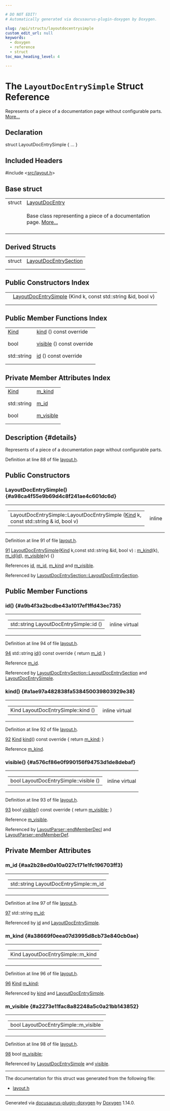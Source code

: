 ```yaml
---

# DO NOT EDIT!
# Automatically generated via docusaurus-plugin-doxygen by Doxygen.

slug: /api/structs/layoutdocentrysimple
custom_edit_url: null
keywords:
  - doxygen
  - reference
  - struct
toc_max_heading_level: 4

---
```


<div class="doxyPage">

# The `LayoutDocEntrySimple` Struct Reference

<p>Represents of a piece of a documentation page without configurable parts. <a href="#details">More...</a></p>

## Declaration

<div class="doxyDeclaration">
struct LayoutDocEntrySimple { ... }
</div>

## Included Headers

<div class="doxyIncludesList">#include &lt;<a href="/web-doxygen/docs/api/files/src/layout-h">src/layout.h</a>&gt;
</div>

## Base struct

<table class="doxyMembersIndex">

<tr class="doxyMemberIndexItem">
<td class="doxyMemberIndexItemType" align="left" valign="top">struct</td>
<td class="doxyMemberIndexItemName" align="left" valign="top"><a href="/web-doxygen/docs/api/structs/layoutdocentry">LayoutDocEntry</a></td>
</tr>
<tr class="doxyMemberIndexDescription">
<td class="doxyMemberIndexDescriptionLeft"></td>
<td class="doxyMemberIndexDescriptionRight">
<p>Base class representing a piece of a documentation page. <a href="/web-doxygen/docs/api/structs/layoutdocentry/#details">More...</a></p>
</td>
</tr>
<tr class="doxyMemberIndexSeparator">
<td class="doxyMemberIndexSeparator" colspan="2"></td>
</tr>

</table>

## Derived Structs

<table class="doxyMembersIndex">

<tr class="doxyMemberIndexItem">
<td class="doxyMemberIndexItemType" align="left" valign="top">struct</td>
<td class="doxyMemberIndexItemName" align="left" valign="top"><a href="/web-doxygen/docs/api/structs/layoutdocentrysection">LayoutDocEntrySection</a></td>
</tr>
<tr class="doxyMemberIndexDescription">
<td class="doxyMemberIndexDescriptionLeft"></td>
<td class="doxyMemberIndexDescriptionRight">
</td>
</tr>
<tr class="doxyMemberIndexSeparator">
<td class="doxyMemberIndexSeparator" colspan="2"></td>
</tr>

</table>

## Public Constructors Index

<table class="doxyMembersIndex">

<tr class="doxyMemberIndexItem">
<td class="doxyMemberIndexItemType" align="left" valign="top"></td>
<td class="doxyMemberIndexItemName" align="left" valign="top"><a href="#a98ca4f55e9b69d4c8f241ae4c601dc6d">LayoutDocEntrySimple</a> (Kind k, const std::string &amp;id, bool v)</td>
</tr>
<tr class="doxyMemberIndexDescription">
<td class="doxyMemberIndexDescriptionLeft"></td>
<td class="doxyMemberIndexDescriptionRight">
</td>
</tr>
<tr class="doxyMemberIndexSeparator">
<td class="doxyMemberIndexSeparator" colspan="2"></td>
</tr>

</table>

## Public Member Functions Index

<table class="doxyMembersIndex">

<tr class="doxyMemberIndexItem">
<td class="doxyMemberIndexItemType" align="left" valign="top"><a href="/web-doxygen/docs/api/structs/layoutdocentry/#a89dcbe762ed7e7f7790d8c034cf8ea01">Kind</a></td>
<td class="doxyMemberIndexItemName" align="left" valign="top"><a href="#a1ae97a482838fa538450039803929e38">kind</a> () const override</td>
</tr>
<tr class="doxyMemberIndexDescription">
<td class="doxyMemberIndexDescriptionLeft"></td>
<td class="doxyMemberIndexDescriptionRight">
</td>
</tr>
<tr class="doxyMemberIndexSeparator">
<td class="doxyMemberIndexSeparator" colspan="2"></td>
</tr>

<tr class="doxyMemberIndexItem">
<td class="doxyMemberIndexItemType" align="left" valign="top">bool</td>
<td class="doxyMemberIndexItemName" align="left" valign="top"><a href="#a576cf86e0f990156f94753d1de8debaf">visible</a> () const override</td>
</tr>
<tr class="doxyMemberIndexDescription">
<td class="doxyMemberIndexDescriptionLeft"></td>
<td class="doxyMemberIndexDescriptionRight">
</td>
</tr>
<tr class="doxyMemberIndexSeparator">
<td class="doxyMemberIndexSeparator" colspan="2"></td>
</tr>

<tr class="doxyMemberIndexItem">
<td class="doxyMemberIndexItemType" align="left" valign="top">std::string</td>
<td class="doxyMemberIndexItemName" align="left" valign="top"><a href="#a9b4f3a2bcdbe43a1017ef1ffd43ec735">id</a> () const override</td>
</tr>
<tr class="doxyMemberIndexDescription">
<td class="doxyMemberIndexDescriptionLeft"></td>
<td class="doxyMemberIndexDescriptionRight">
</td>
</tr>
<tr class="doxyMemberIndexSeparator">
<td class="doxyMemberIndexSeparator" colspan="2"></td>
</tr>

</table>

## Private Member Attributes Index

<table class="doxyMembersIndex">

<tr class="doxyMemberIndexItem">
<td class="doxyMemberIndexItemType" align="left" valign="top"><a href="/web-doxygen/docs/api/structs/layoutdocentry/#a89dcbe762ed7e7f7790d8c034cf8ea01">Kind</a></td>
<td class="doxyMemberIndexItemName" align="left" valign="top"><a href="#a38669f0eea07d3995d8cb73e840cb0ae">m_kind</a></td>
</tr>
<tr class="doxyMemberIndexDescription">
<td class="doxyMemberIndexDescriptionLeft"></td>
<td class="doxyMemberIndexDescriptionRight">
</td>
</tr>
<tr class="doxyMemberIndexSeparator">
<td class="doxyMemberIndexSeparator" colspan="2"></td>
</tr>

<tr class="doxyMemberIndexItem">
<td class="doxyMemberIndexItemType" align="left" valign="top">std::string</td>
<td class="doxyMemberIndexItemName" align="left" valign="top"><a href="#aa2b28ed0a10a027c171e1fc196703ff3">m_id</a></td>
</tr>
<tr class="doxyMemberIndexDescription">
<td class="doxyMemberIndexDescriptionLeft"></td>
<td class="doxyMemberIndexDescriptionRight">
</td>
</tr>
<tr class="doxyMemberIndexSeparator">
<td class="doxyMemberIndexSeparator" colspan="2"></td>
</tr>

<tr class="doxyMemberIndexItem">
<td class="doxyMemberIndexItemType" align="left" valign="top">bool</td>
<td class="doxyMemberIndexItemName" align="left" valign="top"><a href="#a2273e11fac8a82248a5c0a21bb143852">m_visible</a></td>
</tr>
<tr class="doxyMemberIndexDescription">
<td class="doxyMemberIndexDescriptionLeft"></td>
<td class="doxyMemberIndexDescriptionRight">
</td>
</tr>
<tr class="doxyMemberIndexSeparator">
<td class="doxyMemberIndexSeparator" colspan="2"></td>
</tr>

</table>

## Description {#details}

<p>Represents of a piece of a documentation page without configurable parts.</p>

<p>Definition at line 88 of file <a href="/web-doxygen/docs/api/files/src/layout-h">layout.h</a>.</p>

<div class="doxySectionDef">

## Public Constructors

### LayoutDocEntrySimple() {#a98ca4f55e9b69d4c8f241ae4c601dc6d}

<div class="doxyMemberItem">
<div class="doxyMemberProto">
<table class="doxyMemberLabels">
<tr class="doxyMemberLabels">
<td class="doxyMemberLabelsLeft">
<table class="doxyMemberName">
<tr>
<td class="doxyMemberName">LayoutDocEntrySimple::LayoutDocEntrySimple (<a href="/web-doxygen/docs/api/structs/layoutdocentry/#a89dcbe762ed7e7f7790d8c034cf8ea01">Kind</a> k, const std::string &amp; id, bool v)</td>
</tr>
</table>
</td>
<td class="doxyMemberLabelsRight">
<span class="doxyMemberLabels">
<span class="doxyMemberLabel inline">inline</span>
</span>
</td>
</tr>
</table>
</div>
<div class="doxyMemberDoc">


<p>Definition at line 91 of file <a href="/web-doxygen/docs/api/files/src/layout-h">layout.h</a>.</p>

<div class="doxyProgramListing">

<div class="doxyCodeLine"><span class="doxyLineNumber"><a href="#a98ca4f55e9b69d4c8f241ae4c601dc6d">91</a></span><span class="doxyLineContent"><span class="doxyHighlight">    <a href="#a98ca4f55e9b69d4c8f241ae4c601dc6d">LayoutDocEntrySimple</a>(<a href="/web-doxygen/docs/api/structs/layoutdocentry/#a89dcbe762ed7e7f7790d8c034cf8ea01">Kind</a> k,</span><span class="doxyHighlightKeyword">const</span><span class="doxyHighlight"> std::string &amp;</span><span class="doxyHighlightKeywordType">id</span><span class="doxyHighlight">, </span><span class="doxyHighlightKeywordType">bool</span><span class="doxyHighlight"> v) : <a href="#a38669f0eea07d3995d8cb73e840cb0ae">m_kind</a>(k), <a href="#aa2b28ed0a10a027c171e1fc196703ff3">m_id</a>(<a href="#a9b4f3a2bcdbe43a1017ef1ffd43ec735">id</a>), <a href="#a2273e11fac8a82248a5c0a21bb143852">m_visible</a>(v) {}</span></span></div>

</div>


References <a href="#a9b4f3a2bcdbe43a1017ef1ffd43ec735">id</a>, <a href="#aa2b28ed0a10a027c171e1fc196703ff3">m&#95;id</a>, <a href="#a38669f0eea07d3995d8cb73e840cb0ae">m&#95;kind</a> and <a href="#a2273e11fac8a82248a5c0a21bb143852">m&#95;visible</a>.

Referenced by <a href="/web-doxygen/docs/api/structs/layoutdocentrysection/#a5e7ece581ed0d7b1ac41d3f39a3059bc">LayoutDocEntrySection::LayoutDocEntrySection</a>.
</div>
</div>

</div>

<div class="doxySectionDef">

## Public Member Functions

### id() {#a9b4f3a2bcdbe43a1017ef1ffd43ec735}

<div class="doxyMemberItem">
<div class="doxyMemberProto">
<table class="doxyMemberLabels">
<tr class="doxyMemberLabels">
<td class="doxyMemberLabelsLeft">
<table class="doxyMemberName">
<tr>
<td class="doxyMemberName">std::string LayoutDocEntrySimple::id ()</td>
</tr>
</table>
</td>
<td class="doxyMemberLabelsRight">
<span class="doxyMemberLabels">
<span class="doxyMemberLabel inline">inline</span>
<span class="doxyMemberLabel virtual">virtual</span>
</span>
</td>
</tr>
</table>
</div>
<div class="doxyMemberDoc">


<p>Definition at line 94 of file <a href="/web-doxygen/docs/api/files/src/layout-h">layout.h</a>.</p>

<div class="doxyProgramListing">

<div class="doxyCodeLine"><span class="doxyLineNumber"><a href="#a9b4f3a2bcdbe43a1017ef1ffd43ec735">94</a></span><span class="doxyLineContent"><span class="doxyHighlight">    std::string <a href="#a9b4f3a2bcdbe43a1017ef1ffd43ec735">id</a>()</span><span class="doxyHighlightKeyword"> const override </span><span class="doxyHighlight">{ </span><span class="doxyHighlightKeywordFlow">return</span><span class="doxyHighlight"> <a href="#aa2b28ed0a10a027c171e1fc196703ff3">m_id</a>; }</span></span></div>

</div>


Reference <a href="#aa2b28ed0a10a027c171e1fc196703ff3">m&#95;id</a>.

Referenced by <a href="/web-doxygen/docs/api/structs/layoutdocentrysection/#a5e7ece581ed0d7b1ac41d3f39a3059bc">LayoutDocEntrySection::LayoutDocEntrySection</a> and <a href="#a98ca4f55e9b69d4c8f241ae4c601dc6d">LayoutDocEntrySimple</a>.
</div>
</div>

### kind() {#a1ae97a482838fa538450039803929e38}

<div class="doxyMemberItem">
<div class="doxyMemberProto">
<table class="doxyMemberLabels">
<tr class="doxyMemberLabels">
<td class="doxyMemberLabelsLeft">
<table class="doxyMemberName">
<tr>
<td class="doxyMemberName">Kind LayoutDocEntrySimple::kind ()</td>
</tr>
</table>
</td>
<td class="doxyMemberLabelsRight">
<span class="doxyMemberLabels">
<span class="doxyMemberLabel inline">inline</span>
<span class="doxyMemberLabel virtual">virtual</span>
</span>
</td>
</tr>
</table>
</div>
<div class="doxyMemberDoc">


<p>Definition at line 92 of file <a href="/web-doxygen/docs/api/files/src/layout-h">layout.h</a>.</p>

<div class="doxyProgramListing">

<div class="doxyCodeLine"><span class="doxyLineNumber"><a href="#a1ae97a482838fa538450039803929e38">92</a></span><span class="doxyLineContent"><span class="doxyHighlight">    <a href="/web-doxygen/docs/api/structs/layoutdocentry/#a89dcbe762ed7e7f7790d8c034cf8ea01">Kind</a> <a href="#a1ae97a482838fa538450039803929e38">kind</a>()</span><span class="doxyHighlightKeyword"> const override </span><span class="doxyHighlight">{ </span><span class="doxyHighlightKeywordFlow">return</span><span class="doxyHighlight"> <a href="#a38669f0eea07d3995d8cb73e840cb0ae">m_kind</a>; }</span></span></div>

</div>


Reference <a href="#a38669f0eea07d3995d8cb73e840cb0ae">m&#95;kind</a>.
</div>
</div>

### visible() {#a576cf86e0f990156f94753d1de8debaf}

<div class="doxyMemberItem">
<div class="doxyMemberProto">
<table class="doxyMemberLabels">
<tr class="doxyMemberLabels">
<td class="doxyMemberLabelsLeft">
<table class="doxyMemberName">
<tr>
<td class="doxyMemberName">bool LayoutDocEntrySimple::visible ()</td>
</tr>
</table>
</td>
<td class="doxyMemberLabelsRight">
<span class="doxyMemberLabels">
<span class="doxyMemberLabel inline">inline</span>
<span class="doxyMemberLabel virtual">virtual</span>
</span>
</td>
</tr>
</table>
</div>
<div class="doxyMemberDoc">


<p>Definition at line 93 of file <a href="/web-doxygen/docs/api/files/src/layout-h">layout.h</a>.</p>

<div class="doxyProgramListing">

<div class="doxyCodeLine"><span class="doxyLineNumber"><a href="#a576cf86e0f990156f94753d1de8debaf">93</a></span><span class="doxyLineContent"><span class="doxyHighlight">    </span><span class="doxyHighlightKeywordType">bool</span><span class="doxyHighlight"> <a href="#a576cf86e0f990156f94753d1de8debaf">visible</a>()</span><span class="doxyHighlightKeyword"> const override </span><span class="doxyHighlight">{ </span><span class="doxyHighlightKeywordFlow">return</span><span class="doxyHighlight"> <a href="#a2273e11fac8a82248a5c0a21bb143852">m_visible</a>; }</span></span></div>

</div>


Reference <a href="#a2273e11fac8a82248a5c0a21bb143852">m&#95;visible</a>.

Referenced by <a href="/web-doxygen/docs/api/classes/layoutparser/#a8a6bfc037293b6fb0178f1c51c257b06">LayoutParser::endMemberDecl</a> and <a href="/web-doxygen/docs/api/classes/layoutparser/#a959b2ab0ecbb71a6f7c9f8ee87a36a2a">LayoutParser::endMemberDef</a>.
</div>
</div>

</div>

<div class="doxySectionDef">

## Private Member Attributes

### m&#95;id {#aa2b28ed0a10a027c171e1fc196703ff3}

<div class="doxyMemberItem">
<div class="doxyMemberProto">
<table class="doxyMemberLabels">
<tr class="doxyMemberLabels">
<td class="doxyMemberLabelsLeft">
<table class="doxyMemberName">
<tr>
<td class="doxyMemberName">std::string LayoutDocEntrySimple::m_id</td>
</tr>
</table>
</td>
</tr>
</table>
</div>
<div class="doxyMemberDoc">


<p>Definition at line 97 of file <a href="/web-doxygen/docs/api/files/src/layout-h">layout.h</a>.</p>

<div class="doxyProgramListing">

<div class="doxyCodeLine"><span class="doxyLineNumber"><a href="#aa2b28ed0a10a027c171e1fc196703ff3">97</a></span><span class="doxyLineContent"><span class="doxyHighlight">    std::string <a href="#aa2b28ed0a10a027c171e1fc196703ff3">m_id</a>;</span></span></div>

</div>


Referenced by <a href="#a9b4f3a2bcdbe43a1017ef1ffd43ec735">id</a> and <a href="#a98ca4f55e9b69d4c8f241ae4c601dc6d">LayoutDocEntrySimple</a>.
</div>
</div>

### m&#95;kind {#a38669f0eea07d3995d8cb73e840cb0ae}

<div class="doxyMemberItem">
<div class="doxyMemberProto">
<table class="doxyMemberLabels">
<tr class="doxyMemberLabels">
<td class="doxyMemberLabelsLeft">
<table class="doxyMemberName">
<tr>
<td class="doxyMemberName">Kind LayoutDocEntrySimple::m_kind</td>
</tr>
</table>
</td>
</tr>
</table>
</div>
<div class="doxyMemberDoc">


<p>Definition at line 96 of file <a href="/web-doxygen/docs/api/files/src/layout-h">layout.h</a>.</p>

<div class="doxyProgramListing">

<div class="doxyCodeLine"><span class="doxyLineNumber"><a href="#a38669f0eea07d3995d8cb73e840cb0ae">96</a></span><span class="doxyLineContent"><span class="doxyHighlight">    <a href="/web-doxygen/docs/api/structs/layoutdocentry/#a89dcbe762ed7e7f7790d8c034cf8ea01">Kind</a> <a href="#a38669f0eea07d3995d8cb73e840cb0ae">m_kind</a>;</span></span></div>

</div>


Referenced by <a href="#a1ae97a482838fa538450039803929e38">kind</a> and <a href="#a98ca4f55e9b69d4c8f241ae4c601dc6d">LayoutDocEntrySimple</a>.
</div>
</div>

### m&#95;visible {#a2273e11fac8a82248a5c0a21bb143852}

<div class="doxyMemberItem">
<div class="doxyMemberProto">
<table class="doxyMemberLabels">
<tr class="doxyMemberLabels">
<td class="doxyMemberLabelsLeft">
<table class="doxyMemberName">
<tr>
<td class="doxyMemberName">bool LayoutDocEntrySimple::m_visible</td>
</tr>
</table>
</td>
</tr>
</table>
</div>
<div class="doxyMemberDoc">


<p>Definition at line 98 of file <a href="/web-doxygen/docs/api/files/src/layout-h">layout.h</a>.</p>

<div class="doxyProgramListing">

<div class="doxyCodeLine"><span class="doxyLineNumber"><a href="#a2273e11fac8a82248a5c0a21bb143852">98</a></span><span class="doxyLineContent"><span class="doxyHighlight">    </span><span class="doxyHighlightKeywordType">bool</span><span class="doxyHighlight"> <a href="#a2273e11fac8a82248a5c0a21bb143852">m_visible</a>;</span></span></div>

</div>


Referenced by <a href="#a98ca4f55e9b69d4c8f241ae4c601dc6d">LayoutDocEntrySimple</a> and <a href="#a576cf86e0f990156f94753d1de8debaf">visible</a>.
</div>
</div>

</div>

<hr/>

<p>The documentation for this struct was generated from the following file:</p>

<ul>
<li><a href="/web-doxygen/docs/api/files/src/layout-h">layout.h</a></li>
</ul>

<hr/>

<p class="doxyGeneratedBy">Generated via <a href="https://github.com/xpack/docusaurus-plugin-doxygen">docusaurus-plugin-doxygen</a> by <a href="https://www.doxygen.nl">Doxygen</a> 1.14.0.</p>

</div>
